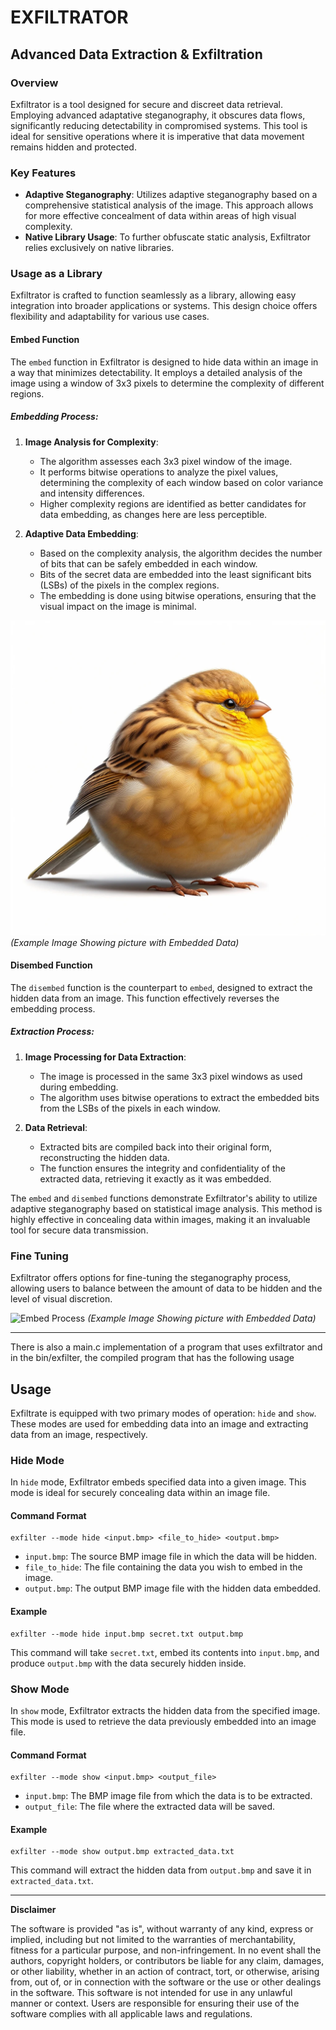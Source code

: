 # EXFILTRATOR
## Advanced Data Extraction & Exfiltration

### Overview
Exfiltrator is a tool designed for secure and discreet data retrieval. Employing advanced adaptative steganography, it obscures data flows, significantly reducing detectability in compromised systems. This tool is ideal for sensitive operations where it is imperative that data movement remains hidden and protected.

### Key Features
- **Adaptive Steganography**: Utilizes adaptive steganography based on a comprehensive statistical analysis of the image. This approach allows for more effective concealment of data within areas of high visual complexity.
- **Native Library Usage**: To further obfuscate static analysis, Exfiltrator relies exclusively on native libraries.

### Usage as a Library
Exfiltrator is crafted to function seamlessly as a library, allowing easy integration into broader applications or systems. This design choice offers flexibility and adaptability for various use cases.

#### Embed Function

The `embed` function in Exfiltrator is designed to hide data within an image in a way that minimizes detectability. It employs a detailed analysis of the image using a window of 3x3 pixels to determine the complexity of different regions.

##### Embedding Process:

1. **Image Analysis for Complexity**:
    - The algorithm assesses each 3x3 pixel window of the image.
    - It performs bitwise operations to analyze the pixel values, determining the complexity of each window based on color variance and intensity differences.
    - Higher complexity regions are identified as better candidates for data embedding, as changes here are less perceptible.

2. **Adaptive Data Embedding**:
    - Based on the complexity analysis, the algorithm decides the number of bits that can be safely embedded in each window.
    - Bits of the secret data are embedded into the least significant bits (LSBs) of the pixels in the complex regions.
    - The embedding is done using bitwise operations, ensuring that the visual impact on the image is minimal.

![Embed Process](output/canary_bin.bmp)  *(Example Image Showing picture with Embedded Data)*

#### Disembed Function

The `disembed` function is the counterpart to `embed`, designed to extract the hidden data from an image. This function effectively reverses the embedding process.

##### Extraction Process:

1. **Image Processing for Data Extraction**:
    - The image is processed in the same 3x3 pixel windows as used during embedding.
    - The algorithm uses bitwise operations to extract the embedded bits from the LSBs of the pixels in each window.

2. **Data Retrieval**:
    - Extracted bits are compiled back into their original form, reconstructing the hidden data.
    - The function ensures the integrity and confidentiality of the extracted data, retrieving it exactly as it was embedded.

The `embed` and `disembed` functions demonstrate Exfiltrator's ability to utilize adaptive steganography based on statistical image analysis. This method is highly effective in concealing data within images, making it an invaluable tool for secure data transmission.

### Fine Tuning
Exfiltrator offers options for fine-tuning the steganography process, allowing users to balance between the amount of data to be hidden and the level of visual discretion.

![Embed Process](output/canary_diff.bmp)  *(Example Image Showing picture with Embedded Data)*



---

There is also a main.c implementation of a program that uses exfiltrator and in the bin/exfilter, the compiled program that has the following usage

## Usage

Exfiltrate is equipped with two primary modes of operation: `hide` and `show`. These modes are used for embedding data into an image and extracting data from an image, respectively.

### Hide Mode

In `hide` mode, Exfiltrator embeds specified data into a given image. This mode is ideal for securely concealing data within an image file.

#### Command Format
```
exfilter --mode hide <input.bmp> <file_to_hide> <output.bmp>
```

- `input.bmp`: The source BMP image file in which the data will be hidden.
- `file_to_hide`: The file containing the data you wish to embed in the image.
- `output.bmp`: The output BMP image file with the hidden data embedded.

#### Example
```
exfilter --mode hide input.bmp secret.txt output.bmp
```

This command will take `secret.txt`, embed its contents into `input.bmp`, and produce `output.bmp` with the data securely hidden inside.

### Show Mode

In `show` mode, Exfiltrator extracts the hidden data from the specified image. This mode is used to retrieve the data previously embedded into an image file.

#### Command Format
```
exfilter --mode show <input.bmp> <output_file>
```

- `input.bmp`: The BMP image file from which the data is to be extracted.
- `output_file`: The file where the extracted data will be saved.

#### Example
```
exfilter --mode show output.bmp extracted_data.txt
```

This command will extract the hidden data from `output.bmp` and save it in `extracted_data.txt`.

---


**Disclaimer**

The software is provided "as is", without warranty of any kind, express or implied, including but not limited to the warranties of merchantability, fitness for a particular purpose, and non-infringement. In no event shall the authors, copyright holders, or contributors be liable for any claim, damages, or other liability, whether in an action of contract, tort, or otherwise, arising from, out of, or in connection with the software or the use or other dealings in the software. This software is not intended for use in any unlawful manner or context. Users are responsible for ensuring their use of the software complies with all applicable laws and regulations.
